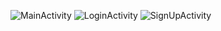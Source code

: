 ![MainActivity](https://user-images.githubusercontent.com/76433264/188330346-d163705a-b01d-45d1-967c-8c36a17434b2.png)
![LoginActivity](https://user-images.githubusercontent.com/76433264/188330332-3fbfdbbf-1eb5-47b8-82b1-6e01a808f9df.png)
![SignUpActivity](https://user-images.githubusercontent.com/76433264/188330349-67911349-25a9-4009-8f85-3d80b9dfde41.png)
